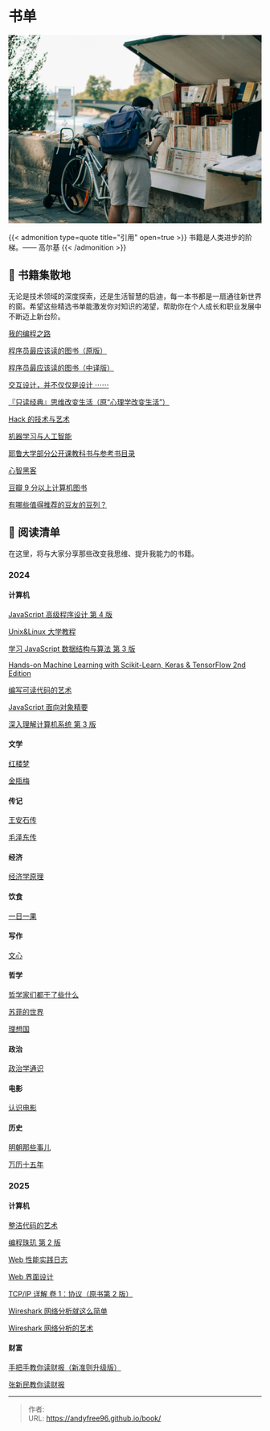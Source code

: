 # 书单


![](/page/eddie-junior-kZ7Mc7yo1-8-unsplash.jpg)

{{&lt; admonition type=quote title=&#34;引用&#34; open=true &gt;}}
书籍是人类进步的阶梯。—— 高尔基
{{&lt; /admonition &gt;}}

## 🎉 书籍集散地

无论是技术领域的深度探索，还是生活智慧的启迪，每一本书都是一扇通往新世界的窗。希望这些精选书单能激发你对知识的渴望，帮助你在个人成长和职业发展中不断迈上新台阶。

[我的编程之路](https://www.douban.com/doulist/31441/)

[程序员最应该读的图书（原版）](https://www.douban.com/doulist/995723/)

[程序员最应该读的图书（中译版）](https://www.douban.com/doulist/995755/)

[交互设计，并不仅仅是设计 ⋯⋯](https://www.douban.com/doulist/11947/)

[『只读经典』思维改变生活（原“心理学改变生活”）](https://www.douban.com/doulist/46003/)

[Hack 的技术与艺术](https://www.douban.com/doulist/1525602/)

[机器学习与人工智能](https://www.douban.com/doulist/176513/)

[耶鲁大学部分公开课教科书与参考书目录](https://www.douban.com/doulist/883483/)

[心智黑客](https://www.douban.com/doulist/1222848/)

[豆瓣 9 分以上计算机图书](https://www.douban.com/doulist/37472347/)

[有哪些值得推荐的豆友的豆列？](https://www.zhihu.com/question/27216460)

## 🌟 阅读清单

在这里，将与大家分享那些改变我思维、提升我能力的书籍。

### 2024

#### 计算机

[JavaScript 高级程序设计 第 4 版](https://book.douban.com/subject/35175321/)

[Unix&amp;Linux 大学教程](https://book.douban.com/subject/4253716/)

[学习 JavaScript 数据结构与算法 第 3 版](https://book.douban.com/subject/33441631/)

[Hands-on Machine Learning with Scikit-Learn, Keras &amp; TensorFlow 2nd Edition](https://book.douban.com/subject/30310982/)

[编写可读代码的艺术](https://book.douban.com/subject/10797189/)

[JavaScript 面向对象精要](https://book.douban.com/subject/26352658/)

[深入理解计算机系统 第 3 版](https://book.douban.com/subject/26912767/)

#### 文学

[红楼梦]()

[金瓶梅]()

#### 传记

[王安石传]()

[毛泽东传]()

#### 经济

[经济学原理]()

#### 饮食

[一日一果]()

#### 写作

[文心]()

#### 哲学

[哲学家们都干了些什么]()

[苏菲的世界]()

[理想国]()

#### 政治

[政治学通识]()

#### 电影

[认识电影]()

#### 历史

[明朝那些事儿]()

[万历十五年]()

### 2025

#### 计算机

[整洁代码的艺术](https://book.douban.com/subject/36421158/)

[编程珠玑 第 2 版](https://book.douban.com/subject/34860300/)

[Web 性能实践日志](https://book.douban.com/subject/25891125/)

[Web 界面设计](https://book.douban.com/subject/3821157/)

[TCP/IP 详解 卷 1：协议（原书第 2 版）](https://book.douban.com/subject/26825411/)

[Wireshark 网络分析就这么简单](https://book.douban.com/subject/26268767/)

[Wireshark 网络分析的艺术](https://book.douban.com/subject/26710788/)

#### 财富

[手把手教你读财报（新准则升级版）](https://book.douban.com/subject/35299355/)

[张新民教你读财报](https://book.douban.com/subject/36162233/)


---

> 作者:   
> URL: https://andyfree96.github.io/book/  

